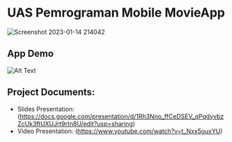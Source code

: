 # UAS Pemrograman Mobile MovieApp
![Screenshot 2023-01-14 214042](https://user-images.githubusercontent.com/56013764/212480604-9b91de07-0f46-4d71-89d4-d4090a6cb681.png)
## App Demo
![Alt Text](https://github.com/kevinpramudya/UASMovieApp/blob/main/app_demo.gif)

## Project Documents:
- Slides Presentation: (https://docs.google.com/presentation/d/1Rh3Nno_ffCeDSEV_qPqdyvbzZcUk3ftUXUJrt9rtn8U/edit?usp=sharing)
- Video Presentation: (https://www.youtube.com/watch?v=t_Nxx5ouxYU)
